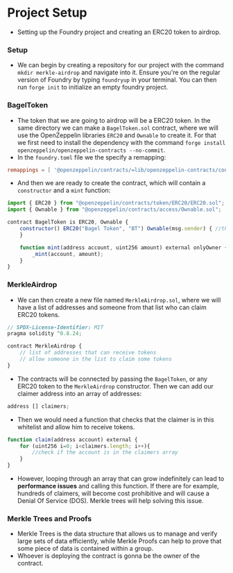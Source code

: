 # Project Setup
- Setting up the Foundry project and creating an ERC20 token to airdrop.

### Setup
- We can begin by creating a repository for our project with the command `mkdir merkle-airdrop` and navigate into it. Ensure you're on the regular version of Foundry by typing `foundryup` in your terminal. You can then run `forge init` to initialize an empty foundry project.

### BagelToken
- The token that we are going to airdrop will be a ERC20 token. In the same directory we can make a `BagelToken.sol` contract, where we will use the OpenZeppelin libraries `ERC20` and `Ownable` to create it. For that we first need to install the dependency with the command `forge install openzeppelin/openzeppelin-contracts --no-commit`.
- In the `foundry.toml` file we the specify a remapping:

```toml
remappings = [ '@openzeppelin/contracts/=lib/openzeppelin-contracts/contracts/']
```

- And then we are ready to create the contract, which will contain a `constructor` and a `mint` function:

```js
import { ERC20 } from "@openzeppelin/contracts/token/ERC20/ERC20.sol";
import { Ownable } from "@openzeppelin/contracts/access/Ownable.sol";

contract BagelToken is ERC20, Ownable {
    constructor() ERC20("Bagel Token", "BT") Ownable(msg.sender) { //the deployer is the owner of the contract
    }

    function mint(address account, uint256 amount) external onlyOwner {
        _mint(account, amount);
    }
}
```

### MerkleAirdrop
- We can then create a new file named `MerkleAirdrop.sol`, where we will have a list of addresses and someone from that list who can claim ERC20 tokens.

```js
// SPDX-License-Identifier: MIT
pragma solidity ^0.8.24;

contract MerkleAirdrop {
    // list of addresses that can receive tokens
    // allow someone in the list to claim some tokens
}
```

- The contracts will be connected by passing the `BagelToken`, or any ERC20 token to the `MerkleAirdrop` constructor. Then we can add our claimer address into an array of addresses:

```js
address [] claimers;
```

- Then we would need a function that checks that the claimer is in this whitelist and allow him to receive tokens.

```js
function claim(address account) external {
    for (uint256 i=0; i<claimers.length; i++){
        //check if the account is in the claimers array
    }
}
```

- However, looping through an array that can grow indefinitely can lead to **performance issues** and calling this function. If there are for example, hundreds of claimers, will become cost prohibitive and will cause a Denial Of Service (DOS). Merkle trees will help solving this issue.

### Merkle Trees and Proofs
- Merkle Trees is the data structure that allows us to manage and verify large sets of data efficiently, while Merkle Proofs can help to prove that some piece of data is contained within a group.
- Whoever is deploying the contract is gonna be the owner of the contract.
